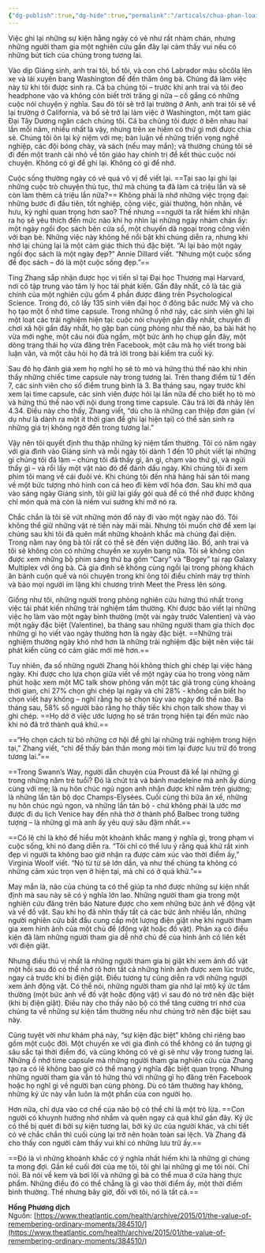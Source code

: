 ```yaml
---
{"dg-publish":true,"dg-hide":true,"permalink":"/articals/chua-phan-loai/gia-tri-cua-viec-ghi-nho-nhung-khoanh-khac-thuong-nhat/","hide":true,"dgPassFrontmatter":true}
---
```



Việc ghi lại những sự kiện hằng ngày có vẻ như rất nhàm chán, nhưng những người tham gia một nghiên cứu gần đây lại cảm thấy vui nếu có những bút tích của chúng trong tương lai.

Vào dịp Giáng sinh, anh trai tôi, bố tôi, và con chó Labrador màu sôcôla lên xe và lái xuyên bang Washington để đến thăm ông bà. Chúng đã làm việc này từ khi tôi được sinh ra. Cả ba chúng tôi – trước khi anh trai và tôi đeo headphone vào và không còn biết trời trăng gì nữa – cố gắng có những cuộc nói chuyện ý nghĩa. Sau đó tôi sẽ trở lại trường ở Anh, anh trai tôi sẽ về lại trường ở California, và bố sẽ trở lại làm việc ở Washington, một tam giác Đại Tây Dương ngăn cách chúng tôi. Cả ba chúng tôi được ở bên nhau hai lần mỗi năm, nhiều nhất là vậy, nhưng trên xe hiếm có thứ gì mới được chia sẻ. Chúng tôi ôn lại kỷ niệm với mẹ; bàn luận về những triển vọng nghề nghiệp, các đội bóng chày, và sách (nếu may mắn); và thường chúng tôi sẽ đi đến một tranh cãi nhỏ về tôn giáo hay chính trị để kết thúc cuộc nói chuyện. Không có gì để ghi lại. Không có gì để nhớ.

Cuộc sống thường ngày có vẻ quá vô vị để viết lại. ==Tại sao lại ghi lại những cuộc trò chuyện thủ tục, thứ mà chúng ta đã làm cả triệu lần và sẽ còn làm thêm cả triệu lần nữa?== Không phải là nhớ những việc trọng đại: những bước đi đầu tiên, tốt nghiệp, công việc, giải thưởng, hôn nhân, về hưu, kỳ nghỉ quan trọng hơn sao? Thế nhưng ==người ta rất hiếm khi nhận ra họ sẽ yêu thích đến mức nào khi họ nhìn lại những ngày nhàm chán ấy: một ngày ngồi đọc sách bên cửa sổ, một chuyến dã ngoại trong công viên với bạn bè. Những việc này không hề nổi bật khi chúng diễn ra, nhưng khi nhớ lại chúng lại là một cảm giác thích thú đặc biệt. “Ai lại bảo một ngày ngồi đọc sách là một ngày đẹp?” Annie Dillard viết. “Nhưng một cuộc sống để đọc sách – đó là một cuộc sống đẹp.”==

Ting Zhang sắp nhận được học vị tiến sĩ tại Đại học Thương mại Harvard, nơi cô tập trung vào tâm lý học tái phát kiến. Gần đây nhất, cô là tác giả chính của một nghiên cứu gồm 4 phần được đăng trên Psychological Science. Trong đó, cô lấy 135 sinh viên đại học ở đông bắc nước Mỹ và cho họ tạo một ổ nhớ time capsule. Trong những ổ nhớ này, các sinh viên ghi lại một loạt các trải nghiệm hiện tại: cuộc nói chuyện gần đây nhất, chuyến đi chơi xã hội gần đây nhất, họ gặp bạn cùng phòng như thế nào, ba bài hát họ vừa mới nghe, một câu nói đùa ngầm, một bức ảnh họ chụp gần đây, một dòng trạng thái họ vừa đăng trên Facebook, một câu mà họ viết trong bài luận văn, và một câu hỏi họ đã trả lời trong bài kiểm tra cuối kỳ.

Sau đó họ đánh giá xem họ nghĩ họ sẽ tò mò và hứng thú thế nào khi nhìn thấy những chiếc time capsule này trong tương lai. Trên thang điểm từ 1 đến 7, các sinh viên cho số điểm trung bình là 3. Ba tháng sau, ngay trước khi xem lại time capsule, các sinh viên được hỏi lại lần nữa để cho biết họ tò mò và hứng thú thế nào với nội dung trong time capsule. Câu trả lời đã nhảy lên 4.34. Điều này cho thấy, Zhang viết, “dù cho là những can thiệp đơn giản (ví dụ như là dành ra một ít thời gian để ghi lại hiện tại) có thể sản sinh ra những giá trị không ngờ đến trong tương lai.”

Vậy nên tôi quyết định thu thập những kỷ niệm tầm thường. Tôi có năm ngày với gia đình vào Giáng sinh và mỗi ngày tôi dành 1 đến 10 phút viết lại những gì chúng tôi đã làm – chúng tôi đã thấy gì, ăn gì, chạm vào thứ gì, và ngửi thấy gì – và rồi lấy một vật nào đó để đánh dấu ngày. Khi chúng tôi đi xem phim tôi mang về cái đuôi vé. Khi chúng tôi đến nhà hàng hải sản tôi mang về một bức tượng nhỏ hình con cá heo đi kèm với hóa đơn. Sau khi mở qua vào sáng ngày Giáng sinh, tôi giữ lại giấy gói quà để có thể nhớ được không chỉ món quà mà còn là niềm vui sướng khi mở nó ra.

Chắc chắn là tôi sẽ vứt những món đồ này đi vào một ngày nào đó. Tôi không thể giữ những vật rẻ tiền này mãi mãi. Nhưng tôi muốn chờ để xem lại chúng sau khi tôi đã quên mất những khoảnh khắc mà chúng đại diện. Trong năm nay ông bà tôi rất có thể sẽ đến viện dưỡng lão. Bố, anh trai và tôi sẽ không còn có những chuyến xe xuyên bang nữa. Tôi sẽ không còn được xem những bộ phim sáng thứ ba gồm “Cary” và “Bogey” tại rạp Galaxy Multiplex với ông bà. Cả gia đình sẽ không cùng ngồi lại trong phòng khách ăn bánh cuộn quế và nói chuyện trong khi ông tôi điều chỉnh máy trợ thính và bảo mọi người im lặng khi chương trình Meet the Press lên sóng.

Giống như tôi, những người trong phòng nghiên cứu hứng thú nhất trong việc tái phát kiến những trải nghiệm tầm thường. Khi được bảo viết lại những việc họ làm vào một ngày bình thường (một vài ngày trước Valentien) và vào một ngày đặc biệt (Valentine), ba tháng sau những người tham gia thích đọc những gì họ viết vào ngày thường hơn là ngày đặc biệt. ==Những trải nghiệm thường ngày khó nhớ hơn là những trải nghiệm đặc biệt nên việc tái phát kiến cũng có cảm giác mới mẻ hơn.==
<!--SR:!2023-08-15,3,250-->

Tuy nhiên, đa số những người Zhang hỏi không thích ghi chép lại việc hàng ngày. Khi được cho lựa chọn giữa viết về một ngày của họ trong vòng năm phút hoặc xem một MC talk show phỏng vấn một tác giả trong cùng khoảng thời gian, chỉ 27% chọn ghi chép lại ngày và chỉ 28% - không cần biết họ chọn viết hay không – nghĩ rằng họ sẽ chọn tùy vào ngày đó thế nào. Ba tháng sau, 58% số người bảo rằng họ thấy tiếc khi chọn talk show thay vì ghi chép. ==Họ dở ở việc ước lượng họ sẽ trân trọng hiện tại đến mức nào khi nó đã trở thành quá khứ.==

==“Họ chọn cách từ bỏ những cơ hội để ghi lại những trải nghiệm trong hiện tại,” Zhang viết, “chỉ để thấy bản thân mong mỏi tìm lại được lưu trữ đó trong tương lai.”==

==Trong Swann’s Way, người dẫn chuyện của Proust đã kể lại những gì trong những năm trẻ tuổi? Đó là chút trà và bánh madeleine mà anh ấy dùng cùng với mẹ; là nụ hôn chúc ngủ ngon anh nhận được khi nằm trên giường; là những lần tản bộ dọc Champs-Elysées. Cuối cùng thì bữa ăn xế, những nụ hôn chúc ngủ ngon, và những lần tản bộ - chứ không phải là ước mơ được đi du lịch Venice hay đến nhà thờ ở thành phố Balbec trong tưởng tượng – là những gì mà anh ấy yêu quý sâu đậm nhất.==
<!--SR:!2023-08-15,3,250-->

==Có lẽ chỉ là khó để hiểu một khoảnh khắc mang ý nghĩa gì, trong phạm vi cuộc sống, khi nó đang diễn ra. “Tôi chỉ có thể lưu ý rằng quá khứ rất xinh đẹp vì người ta không bao giờ nhận ra được cảm xúc vào thời điểm ấy,” Virginia Woolf viết. “Nó từ từ sẽ lớn dần, và như thế chúng ta không có những cảm xúc trọn vẹn ở hiện tại, mà chỉ có ở quá khứ.”==

May mắn là, não của chúng ta có thể giúp ta nhớ được những sự kiện nhất định mà sau này sẽ có ý nghĩa lớn lao. Những người tham gia trong một nghiên cứu đăng trên báo Nature được cho xem những bức ảnh về động vật và về đồ vặt. Sau khi họ đã nhìn thấy tất cả các bức ảnh nhiều lần, những người nghiên cứu bắt đầu cung cấp một lượng điện giật nhẹ khi người tham gia xem hình ảnh của một chủ đề (động vật hoặc đồ vật). Phản xạ có điều kiện đã làm những người tham gia dễ nhớ chủ đề của hình ảnh có liên kết với điện giật.

Nhưng điều thú vị nhất là những người tham gia bị giật khi xem ảnh đồ vật một hồi sau đó có thể nhớ rõ hơn tất cả những hình ảnh được xem lúc trước, ngay cả trước khi bị điện giật. Điều tương tự cũng diễn ra với những người xem ảnh động vật. Có thể nói, những người tham gia nhớ lại mtộ ký ức tầm thường (một bức ảnh về đồ vật hoặc động vật) vì sau đó nó trở nên đặc biệt (khi bị điện giật). Điều này cho thấy não bộ có thể tăng cường trí nhớ của chúng ta về những sự kiện tầm thường nếu như chúng trở nên đặc biệt sau này.

Cũng tuyệt vời như khám phá này, “sự kiện đặc biệt” không chỉ riêng bao gồm một cuộc đời. Một chuyến xe với gia đình có thể không có ấn tượng gì sâu sắc tại thời điểm đó, và cũng không có vẻ gì sẽ như vậy trong tương lai. Những ổ nhớ time capsule mà những người tham gia nghiên cứu của Zhang tạo ra có lẽ không bao giờ có thể mang ý nghĩa đặc biệt quan trọng. Nhưng những người tham gia vẫn tỏ hứng thú với những gì họ đăng trên Facebook hoặc họ nghĩ gì về người bạn cùng phòng. Dù có tâm thường hay không, những ký ức này vẫn luôn là một phần của con người họ.

Hơn nữa, chỉ dựa vào cơ chế của não bộ có thể chỉ là một trò lừa. ==Con người có khuynh hướng nhớ nhầm và quên ngay cả quá khứ gần đây. Ký ức có thể bị quét đi bởi sự kiện tương lai, bởi ký ức của người khác, và chi tiết có vẻ chắc chắn thì cuối cùng lại trở nên hoàn toàn sai lệch. Và Zhang đã cho thấy con người cảm thấy vui khi có những lưu trữ ấy.==

==Đó là vì những khoảnh khắc có ý nghĩa nhất hiếm khi là những gì chúng ta mong đợi. Gần kề cuối đời của mẹ tôi, tôi ghi lại những gì mẹ tôi nói. Chỉ nói. Bà nói về kem và bơi lội và những gì bà có thể mua ở cửa hàng thực phẩm. Những điều đó có thể chẳng là gì vào thời điểm ấy, một thời điểm bình thường. Thế nhưng bây giờ, đối với tôi, nó là tất cả.==

**Hồng Phương dịch**  
Nguồn: [https://www.theatlantic.com/health/archive/2015/01/the-value-of-remembering-ordinary-moments/384510/](https://www.theatlantic.com/health/archive/2015/01/the-value-of-remembering-ordinary-moments/384510/)